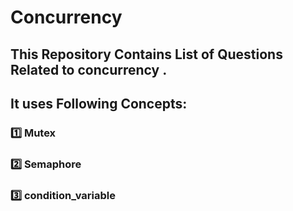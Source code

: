 # Concurrency
## This Repository Contains List of Questions Related to concurrency .
## It uses Following Concepts:
### :one:  Mutex
### :two: Semaphore
### :three: condition_variable


